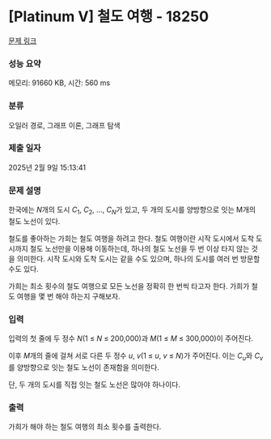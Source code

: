 # [Platinum V] 철도 여행 - 18250 

[문제 링크](https://www.acmicpc.net/problem/18250) 

### 성능 요약

메모리: 91660 KB, 시간: 560 ms

### 분류

오일러 경로, 그래프 이론, 그래프 탐색

### 제출 일자

2025년 2월 9일 15:13:41

### 문제 설명

<p>한국에는 <em>N</em>개의 도시 <em>C</em><sub>1</sub>, <em>C</em><sub>2</sub>, ..., <em>C<sub>N</sub></em>가 있고, 두 개의 도시를 양방향으로 잇는 M개의 철도 노선이 있다.</p>

<p>철도를 좋아하는 가희는 철도 여행을 하려고 한다. 철도 여행이란 시작 도시에서 도착 도시까지 철도 노선만을 이용해 이동하는데, 하나의 철도 노선을 두 번 이상 타지 않는 것을 의미한다. 시작 도시와 도착 도시는 같을 수도 있으며, 하나의 도시를 여러 번 방문할 수도 있다.</p>

<p>가희는 최소 횟수의 철도 여행으로 모든 노선을 정확히 한 번씩 타고자 한다. 가희가 철도 여행을 몇 번 해야 하는지 구해보자.</p>

### 입력 

 <p>입력의 첫 줄에 두 정수 <em>N</em>(1 ≤ <em>N</em> ≤ 200,000)과 <em>M</em>(1 ≤ <em>M</em> ≤ 300,000)이 주어진다.</p>

<p>이후 <em>M</em>개의 줄에 걸쳐 서로 다른 두 정수 <em>u</em>, <em>v</em>(1 ≤ <em>u</em>, <em>v</em> ≤ <em>N</em>)가 주어진다. 이는 <em>C<sub>u</sub></em>와 <em>C<sub>v</sub></em>를 양방향으로 잇는 철도 노선이 존재함을 의미한다.</p>

<p>단, 두 개의 도시를 직접 잇는 철도 노선은 많아야 하나이다.</p>

### 출력 

 <p>가희가 해야 하는 철도 여행의 최소 횟수를 출력한다.</p>

